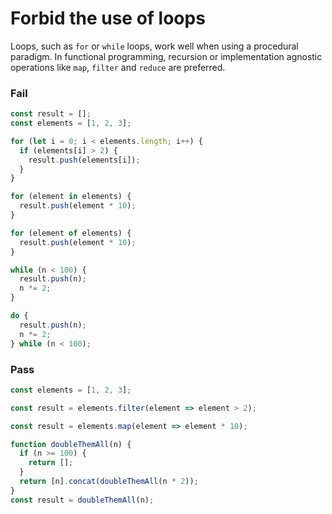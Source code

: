 # Forbid the use of loops

Loops, such as `for` or `while` loops, work well when using a procedural paradigm. In functional programming, recursion or implementation agnostic operations like `map`, `filter` and `reduce` are preferred.

### Fail

```js
const result = [];
const elements = [1, 2, 3];

for (let i = 0; i < elements.length; i++) {
  if (elements[i] > 2) {
    result.push(elements[i]);
  }
}

for (element in elements) {
  result.push(element * 10);
}

for (element of elements) {
  result.push(element * 10);
}

while (n < 100) {
  result.push(n);
  n *= 2;
}

do {
  result.push(n);
  n *= 2;
} while (n < 100);
```

### Pass

```js
const elements = [1, 2, 3];

const result = elements.filter(element => element > 2);

const result = elements.map(element => element * 10);

function doubleThemAll(n) {
  if (n >= 100) {
    return [];
  }
  return [n].concat(doubleThemAll(n * 2));
}
const result = doubleThemAll(n);
```
